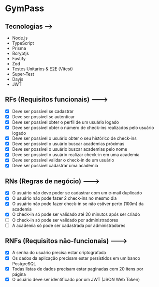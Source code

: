 # GymPass

## Tecnologias -->

 - Node.js
 - TypeScript
 - Prisma
 - Bcryptjs
 - Fastify
 - Zod
 - Testes Unitarios & E2E (Vitest)
 - Super-Test
 - Dayjs
 - JWT 

## RFs (Requisitos funcionais) --->

- [X] Deve ser possível se cadastrar
- [X] Deve ser possível se autenticar
- [X] Deve ser possível obter o perfil de um usuário logado
- [X] Deve ser possível obter o número de check-ins realizados pelo usuário logado
- [X] Deve ser possível o usuário obter o seu histórico de check-ins
- [X] Deve ser possível o usuário buscar academias próximas
- [X] Deve ser possível o usuário buscar academias pelo nome
- [X] Deve ser possível o usuário realizar check-in em uma academia
- [X] Deve ser possível validar o check-in de um usuário
- [X] Deve ser possível cadastrar uma academia

## RNs (Regras de negócio) --->

- [X] O usuário não deve poder se cadastrar com um e-mail duplicado
- [X] O usuário não pode fazer 2 check-ins no mesmo dia
- [X] O usuário não pode fazer check-in se não estiver perto (100m) da academia
- [X] O check-in só pode ser validado até 20 minutos após ser criado
- [ ] O check-in só pode ser validado por administradores
- [ ] A academia só pode ser cadastrada por administradores

## RNFs (Requisitos não-funcionais) --->

- [X] A senha do usuário precisa estar criptografada
- [X] Os dados da aplicação precisam estar persistidos em um banco PostgreSQL
- [X] Todas listas de dados precisam estar paginadas com 20 itens por página
- [X] O usuário deve ser identificado por um JWT (JSON Web Token)